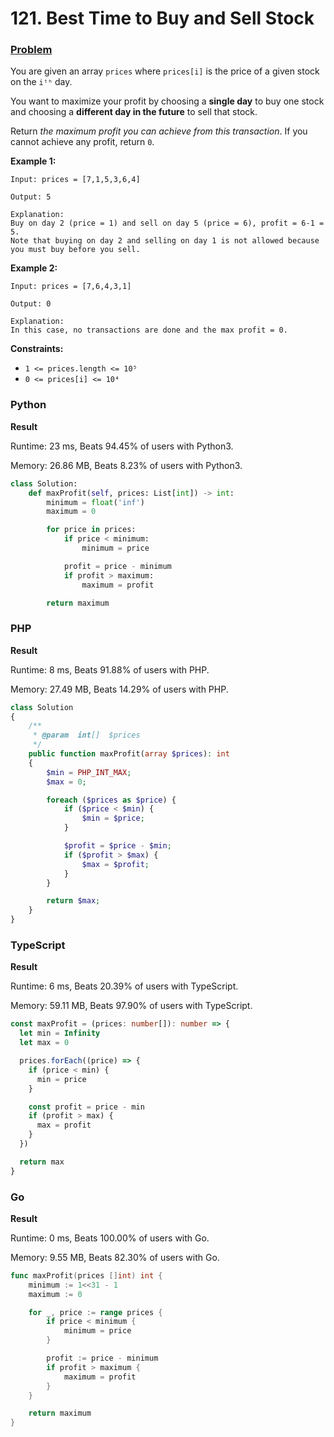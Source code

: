 # 121. Best Time to Buy and Sell Stock

### [Problem](https://leetcode.com/problems/best-time-to-buy-and-sell-stock/description/)

You are given an array `prices` where `prices[i]` is the price of a given stock on the `iᵗʰ` day.

You want to maximize your profit by choosing a **single day** to buy one stock and choosing a
**different day in the future** to sell that stock.

Return _the maximum profit you can achieve from this transaction_.
If you cannot achieve any profit, return `0`.

**Example 1:**

```
Input: prices = [7,1,5,3,6,4]

Output: 5

Explanation:
Buy on day 2 (price = 1) and sell on day 5 (price = 6), profit = 6-1 = 5.
Note that buying on day 2 and selling on day 1 is not allowed because you must buy before you sell.
```

**Example 2:**

```
Input: prices = [7,6,4,3,1]

Output: 0

Explanation:
In this case, no transactions are done and the max profit = 0.
```

**Constraints:**

- `1 <= prices.length <= 10⁵`
- `0 <= prices[i] <= 10⁴`

### Python

**Result**

Runtime: 23 ms, Beats 94.45% of users with Python3.

Memory: 26.86 MB, Beats 8.23% of users with Python3.

```python
class Solution:
    def maxProfit(self, prices: List[int]) -> int:
        minimum = float('inf')
        maximum = 0

        for price in prices:
            if price < minimum:
                minimum = price

            profit = price - minimum
            if profit > maximum:
                maximum = profit

        return maximum
```

### PHP

**Result**

Runtime: 8 ms, Beats 91.88% of users with PHP.

Memory: 27.49 MB, Beats 14.29% of users with PHP.

```php
class Solution
{
    /**
     * @param  int[]  $prices
     */
    public function maxProfit(array $prices): int
    {
        $min = PHP_INT_MAX;
        $max = 0;

        foreach ($prices as $price) {
            if ($price < $min) {
                $min = $price;
            }

            $profit = $price - $min;
            if ($profit > $max) {
                $max = $profit;
            }
        }

        return $max;
    }
}
```

### TypeScript

**Result**

Runtime: 6 ms, Beats 20.39% of users with TypeScript.

Memory: 59.11 MB, Beats 97.90% of users with TypeScript.

```typescript
const maxProfit = (prices: number[]): number => {
  let min = Infinity
  let max = 0

  prices.forEach((price) => {
    if (price < min) {
      min = price
    }

    const profit = price - min
    if (profit > max) {
      max = profit
    }
  })

  return max
}
```

### Go

**Result**

Runtime: 0 ms, Beats 100.00% of users with Go.

Memory: 9.55 MB, Beats 82.30% of users with Go.

```go
func maxProfit(prices []int) int {
	minimum := 1<<31 - 1
	maximum := 0

	for _, price := range prices {
		if price < minimum {
			minimum = price
		}

		profit := price - minimum
		if profit > maximum {
			maximum = profit
		}
	}

	return maximum
}
```
